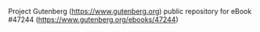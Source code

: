 Project Gutenberg (https://www.gutenberg.org) public repository for eBook #47244 (https://www.gutenberg.org/ebooks/47244)
